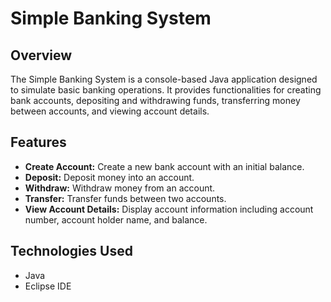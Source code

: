 # Simple Banking System

## Overview

The Simple Banking System is a console-based Java application designed to simulate basic banking operations. It provides functionalities for creating bank accounts, depositing and withdrawing funds, transferring money between accounts, and viewing account details.

## Features

- **Create Account:** Create a new bank account with an initial balance.
- **Deposit:** Deposit money into an account.
- **Withdraw:** Withdraw money from an account.
- **Transfer:** Transfer funds between two accounts.
- **View Account Details:** Display account information including account number, account holder name, and balance.

## Technologies Used

- Java
- Eclipse IDE


